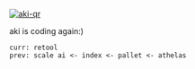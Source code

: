 [![aki-qr](https://github.com/AkiPraveen/AkiPraveen/assets/10789158/4ac685d7-076e-48eb-83e7-697a0798cf82)](https://akilesh.xyz)

aki is coding again:) 

```
curr: retool
prev: scale ai <- index <- pallet <- athelas
```
